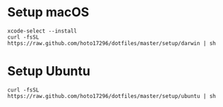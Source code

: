 # Setup macOS

```
xcode-select --install
curl -fsSL https://raw.github.com/hoto17296/dotfiles/master/setup/darwin | sh
```

# Setup Ubuntu
```
curl -fsSL https://raw.github.com/hoto17296/dotfiles/master/setup/ubuntu | sh
```